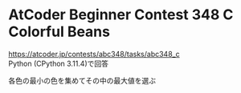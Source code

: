 # AtCoder Beginner Contest 348 C Colorful Beans  
https://atcoder.jp/contests/abc348/tasks/abc348_c  
Python (CPython 3.11.4)で回答  

各色の最小の色を集めてその中の最大値を選ぶ